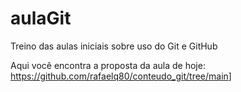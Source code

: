 # aulaGit
Treino das aulas iniciais sobre uso do Git e GitHub

Aqui você encontra a proposta da aula de hoje: <https://github.com/rafaelq80/conteudo_git/tree/main>]
